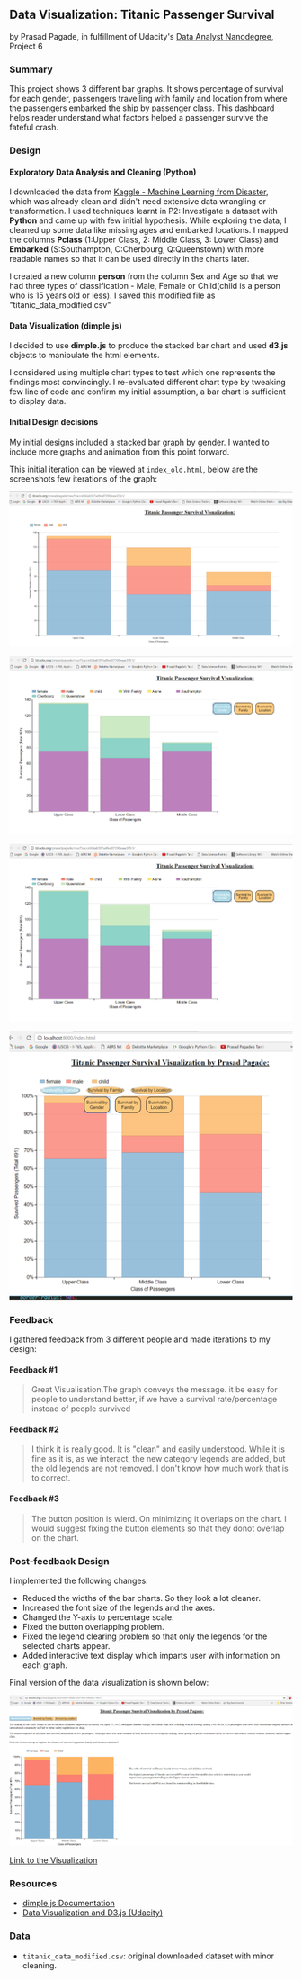 ## Data Visualization: Titanic Passenger Survival 
by Prasad Pagade, in fulfillment of Udacity's [Data Analyst Nanodegree](https://www.udacity.com/course/nd002), Project 6

### Summary

This project shows 3 different bar graphs. It shows percentage of survival for each gender, passengers travelling with family and location from where the passengers embarked the ship by passenger class. 
This dashboard helps reader understand what factors helped a passenger survive the fateful crash.

### Design

#### Exploratory Data Analysis and Cleaning (Python)

I downloaded the data from [Kaggle - Machine Learning from Disaster](https://www.kaggle.com/c/titanic/data), 
which was already clean and didn't need extensive data wrangling or transformation.
I used techniques learnt in P2: Investigate a dataset with **Python** and came up with few initial hypothesis. 
While exploring the data, I cleaned up some data like missing ages and embarked locations. I mapped the columns **Pclass** (1:Upper Class, 2: Middle Class, 3: Lower Class)
and **Embarked** (S:Southampton, C:Cherbourg, Q:Queenstown)
with more readable names so that it can be used directly in the charts later. 

I created a new column **person** from the column Sex and Age so that we had three types of classification - Male, Female or Child(child is a person who is 15 years old or less). I saved this modified
file as "titanic_data_modified.csv"

#### Data Visualization (dimple.js)

I decided to use **dimple.js** to produce the stacked bar chart and used **d3.js** objects to manipulate the html elements.

I considered using multiple chart types to test which one represents the findings most convincingly.
I re-evaluated different chart type by tweaking few line of code and confirm my initial assumption, 
a bar chart is sufficient to display data. 

#### Initial Design decisions

My initial designs included a stacked bar graph by gender. I wanted to include more graphs and animation from this point forward.

This initial iteration can be viewed at `index_old.html`, below are the screenshots few iterations of the graph:

![First Chart](https://github.com/prasadpagade/Data-Analyst-Science-Nanodegree/blob/master/P6%20-%20Data%20Visualization/Images/intial_v1.png)

![Second Chart](https://github.com/prasadpagade/Data-Analyst-Science-Nanodegree/blob/master/P6%20-%20Data%20Visualization/Images/legends.png)

![Second Chart](https://github.com/prasadpagade/Data-Analyst-Science-Nanodegree/blob/master/P6%20-%20Data%20Visualization/Images/legends.png)

![Third Chart](https://github.com/prasadpagade/Data-Analyst-Science-Nanodegree/blob/master/P6%20-%20Data%20Visualization/Images/Fixing_buttons_position.png)

### Feedback

I gathered feedback from 3 different people and made iterations to my design:

#### Feedback #1

> Great Visualisation.The graph conveys the message. it be easy for people to understand better,
if we have a survival rate/percentage instead of people survived

#### Feedback #2

> I think it is really good. It is "clean" and easily understood.
While it is fine as it is, as we interact, the new category legends are added, but the old legends are not removed. I don't know how much work that is to correct.

#### Feedback #3

> The button position is wierd. On minimizing it overlaps on the chart. I would suggest fixing the button elements so that they donot overlap on the chart.

### Post-feedback Design

I implemented the following changes:

- Reduced the widths of the bar charts. So they look a lot cleaner.
- Increased the font size of the legends and the axes.
- Changed the Y-axis to percentage scale.
- Fixed the button overlapping problem.
- Fixed the legend clearing problem so that only the legends for the selected charts appear.
- Added interactive text display which imparts user with information on each graph.

Final version of the data visualization is shown below:

![Final Chart](https://github.com/prasadpagade/Data-Analyst-Science-Nanodegree/blob/master/P6%20-%20Data%20Visualization/Images/final_version.PNG)

[Link to the Visualization](http://bl.ocks.org/prasadpagade/raw/92b4f7fd86e762975fbf7046a92718e1/)

### Resources

- [dimple.js Documentation](http://dimplejs.org/)
- [Data Visualization and D3.js (Udacity)](https://www.udacity.com/course/viewer#!/c-ud507-nd)

### Data

- `titanic_data_modified.csv`: original downloaded dataset with minor cleaning.
